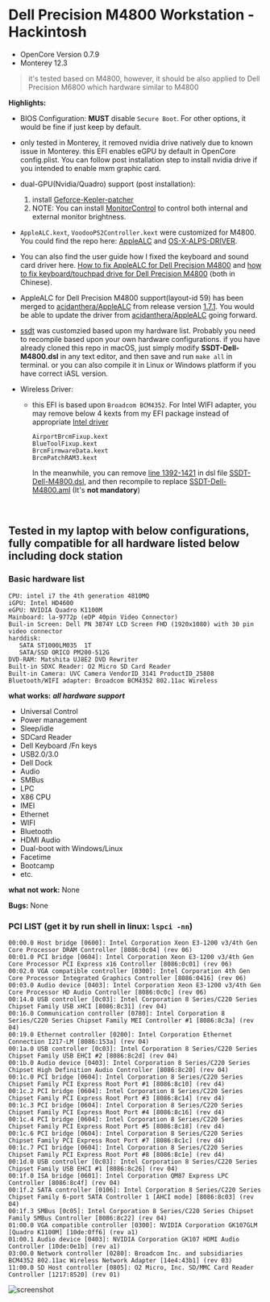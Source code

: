 # Dell Precision M4800 Workstation - Hackintosh
* OpenCore Version 0.7.9
* Monterey 12.3

>it's tested based on M4800, however, it should be also applied to Dell Precision M6800 which hardware similar to M4800

**Highlights:** 
* BIOS Configuration: **MUST** disable `Secure Boot`. For other options, it would be fine if just keep by default.
* only tested in Monterey, it removed nvidia drive natively due to known issue in Monterey. this EFI enables eGPU by default in OpenCore config.plist. You can follow post installation step to install nvidia drive if you intended to enable mxm graphic card.
* dual-GPU(Nvidia/Quadro) support (post installation): 
  1. install [Geforce-Kepler-patcher](https://github.com/chris1111/Geforce-Kepler-patcher)
  2. NOTE: You can install [MonitorControl](https://github.com/MonitorControl/MonitorControl) to control both internal and external monitor brightness.

* ```AppleALC.kext```, ```VoodooPS2Controller.kext``` were customized for M4800. You could find the repo here: [AppleALC](https://github.com/hansyao/AppleALC) and [OS-X-ALPS-DRIVER](https://github.com/hansyao/OS-X-ALPS-DRIVER).
* You can also find the user guide how I fixed the keyboard and sound card driver here. [How to fix AppleALC for Dell Precision M4800](https://blog.oneplus-solution.com/Dell_Precision_M4800_AppleALC_fix) and [how to fix keyboard/touchpad drive for Dell Precision M4800](https://blog.oneplus-solution.com/Dell_M4800_keyboard_fix) (both in Chinese).
* AppleALC for Dell Precision M4800 support(layout-id 59) has been merged to [acidanthera/AppleALC](https://github.com/acidanthera/AppleALC/pull/773) from release version [1.7.1](https://github.com/acidanthera/AppleALC/releases/tag/1.7.1). You would be able to update the driver from [acidanthera/AppleALC](https://github.com/acidanthera/AppleALC) going forward.
* [ssdt](../../blob/master/SSDT-Dell-M4800.dsl) was customzied based upon my hardware list. Probably you need to recompile based upon your own hardware configurations. if you have already cloned this repo in macOS, just simply modify **SSDT-Dell-M4800.dsl** in any text editor, and then save and run `make all` in terminal. or you can also compile it in Linux or Windows platform if you have correct iASL version.
* Wireless Driver: 
  * this EFI is based upon `Broadcom BCM4352`. For Intel WIFI adapter, you may remove below 4 kexts from my EFI package instead of appropriate [Intel driver](https://openintelwireless.github.io/General/Installation.html) 
	```
	AirportBrcmFixup.kext
	BlueToolFixup.kext
	BrcmFirmwareData.kext
	BrcmPatchRAM3.kext
	```
	In the meanwhile, you can remove [line 1392-1421](../master/SSDT-Dell-M4800.dsl#L1392-L1421)  in dsl file [SSDT-Dell-M4800.dsl](../master/SSDT-Dell-M4800.dsl), and then recompile to replace [SSDT-Dell-M4800.aml](../blob/master/EFI/OC/ACPI/SSDT-Dell-M4800.aml) (It's **not mandatory**)
<br>

## Tested in my laptop with below configurations, fully compatible for all hardware listed below including dock station

### Basic hardware list
```
CPU: intel i7 the 4th generation 4810MQ
iGPU: Intel HD4600
eGPU: NVIDIA Quadro K1100M
Mainboard: la-9772p (eDP 40pin Video Connector)
Buil-in Screen: Dell PN 3874Y LCD Screen FHD (1920x1080) with 30 pin video connector
harddisk: 
   SATA ST1000LM035  1T
   SATA/SSD ORICO PM200-512G
DVD-RAM: Matshita UJ8E2 DVD Rewriter
Built-in SDXC Reader: O2 Micro SD Card Reader
Built-in Camera: UVC Camera VendorID_3141 ProductID_25808
Bluetooth/WIFI adapter: Broadcom BCM4352 802.11ac Wireless

```
**what works:**
***all hardware support***
* Universal Control
* Power management
* Sleep/idle
* SDCard Reader
* Dell Keyboard /Fn keys
* USB2.0/3.0
* Dell Dock
* Audio
* SMBus
* LPC
* X86 CPU
* IMEI
* Ethernet
* WIFI
* Bluetooth
* HDMI Audio
* Dual-boot with Windows/Linux
* Facetime
* Bootcamp
* etc.

**what not work:**
None

**Bugs:**
None

### PCI LIST (get it by run shell in linux: `lspci -nn`)
```
00:00.0 Host bridge [0600]: Intel Corporation Xeon E3-1200 v3/4th Gen Core Processor DRAM Controller [8086:0c04] (rev 06)
00:01.0 PCI bridge [0604]: Intel Corporation Xeon E3-1200 v3/4th Gen Core Processor PCI Express x16 Controller [8086:0c01] (rev 06)
00:02.0 VGA compatible controller [0300]: Intel Corporation 4th Gen Core Processor Integrated Graphics Controller [8086:0416] (rev 06)
00:03.0 Audio device [0403]: Intel Corporation Xeon E3-1200 v3/4th Gen Core Processor HD Audio Controller [8086:0c0c] (rev 06)
00:14.0 USB controller [0c03]: Intel Corporation 8 Series/C220 Series Chipset Family USB xHCI [8086:8c31] (rev 04)
00:16.0 Communication controller [0780]: Intel Corporation 8 Series/C220 Series Chipset Family MEI Controller #1 [8086:8c3a] (rev 04)
00:19.0 Ethernet controller [0200]: Intel Corporation Ethernet Connection I217-LM [8086:153a] (rev 04)
00:1a.0 USB controller [0c03]: Intel Corporation 8 Series/C220 Series Chipset Family USB EHCI #2 [8086:8c2d] (rev 04)
00:1b.0 Audio device [0403]: Intel Corporation 8 Series/C220 Series Chipset High Definition Audio Controller [8086:8c20] (rev 04)
00:1c.0 PCI bridge [0604]: Intel Corporation 8 Series/C220 Series Chipset Family PCI Express Root Port #1 [8086:8c10] (rev d4)
00:1c.2 PCI bridge [0604]: Intel Corporation 8 Series/C220 Series Chipset Family PCI Express Root Port #3 [8086:8c14] (rev d4)
00:1c.3 PCI bridge [0604]: Intel Corporation 8 Series/C220 Series Chipset Family PCI Express Root Port #4 [8086:8c16] (rev d4)
00:1c.4 PCI bridge [0604]: Intel Corporation 8 Series/C220 Series Chipset Family PCI Express Root Port #5 [8086:8c18] (rev d4)
00:1c.6 PCI bridge [0604]: Intel Corporation 8 Series/C220 Series Chipset Family PCI Express Root Port #7 [8086:8c1c] (rev d4)
00:1c.7 PCI bridge [0604]: Intel Corporation 8 Series/C220 Series Chipset Family PCI Express Root Port #8 [8086:8c1e] (rev d4)
00:1d.0 USB controller [0c03]: Intel Corporation 8 Series/C220 Series Chipset Family USB EHCI #1 [8086:8c26] (rev 04)
00:1f.0 ISA bridge [0601]: Intel Corporation QM87 Express LPC Controller [8086:8c4f] (rev 04)
00:1f.2 SATA controller [0106]: Intel Corporation 8 Series/C220 Series Chipset Family 6-port SATA Controller 1 [AHCI mode] [8086:8c03] (rev 04)
00:1f.3 SMBus [0c05]: Intel Corporation 8 Series/C220 Series Chipset Family SMBus Controller [8086:8c22] (rev 04)
01:00.0 VGA compatible controller [0300]: NVIDIA Corporation GK107GLM [Quadro K1100M] [10de:0ff6] (rev a1)
01:00.1 Audio device [0403]: NVIDIA Corporation GK107 HDMI Audio Controller [10de:0e1b] (rev a1)
03:00.0 Network controller [0280]: Broadcom Inc. and subsidiaries BCM4352 802.11ac Wireless Network Adapter [14e4:43b1] (rev 03)
11:00.0 SD Host controller [0805]: O2 Micro, Inc. SD/MMC Card Reader Controller [1217:8520] (rev 01)

```

![screenshot](https://cdn.jsdelivr.net/gh/hansyao/image-hosting@master/20220322/screenshot_monterey.5srkrgbh3880.png)

